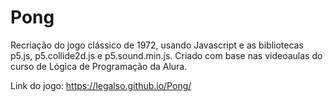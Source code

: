 # Pong

Recriação do jogo clássico de 1972, usando Javascript e as bibliotecas p5.js, p5.collide2d.js e p5.sound.min.js.
Criado com base nas videoaulas do curso de Lógica de Programação da Alura.

Link do jogo: https://legalso.github.io/Pong/
